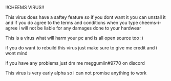 <p>!!CHEEMS VIRUS!!</p>
<p>This virus does have a saftey feature so if you dont want it you can unstall it and if you do agree to the terms and conditions when you type cheems-i-agree i will not be liable for any damages done to your hardwear &nbsp;</p>
<p>This is a virus what will harm your pc and is all open source too :)&nbsp;</p>
<p>if you do want to rebuild this virus just make sure to give me credit and i wont mind</p>
<p>if you have any problems just dm me meggumiin#9770 on discord&nbsp;</p>
<p>This virus is very early alpha so i can not promise anything to work&nbsp;</p>
<p><br></p>
<p>&nbsp;</p>

